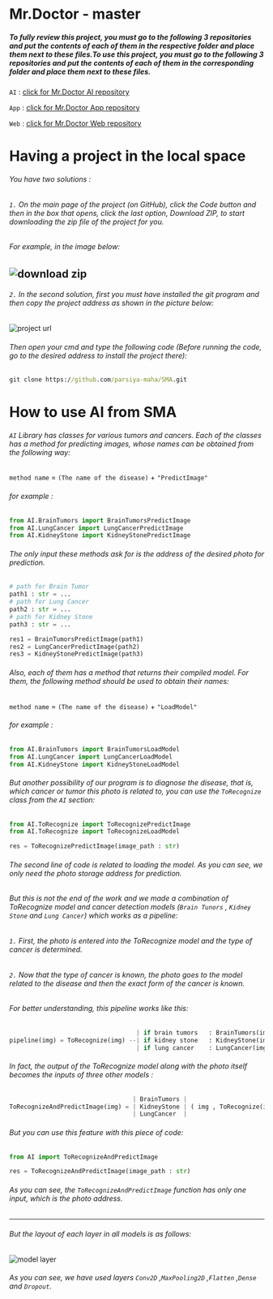 # **Mr.Doctor - master**

##### To fully review this project, you must go to the following 3 repositories and put the contents of each of them in the respective folder and place them next to these files.To use this project, you must go to the following 3 repositories and put the contents of each of them in the corresponding folder and place them next to these files.

`AI`  : [click for Mr.Doctor AI repository](https://github.com/parsiya-maha/Mr.Doctor-AI)

`App` : [click for Mr.Doctor App repository](https://github.com/parsiya-maha/Mr.Doctor-App)

`Web` : [click for Mr.Doctor Web repository](https://github.com/parsiya-maha/Mr.Doctor-Web)


# **Having a project in the local space**

###### You have two solutions :

###### `1.` On the main page of the project (on GitHub), click the Code button and then in the box that opens, click the last option, Download ZIP, to start downloading the zip file of the project for you.

###### For example, in the image below:

![download zip](https://raw.githubusercontent.com/parsiya-maha/SMA/master/ForReadMe/DownloadZipGitHub.jpg)
----------------------------------------------------------------------------------------------------------

###### `2.` In the second solution, first you must have installed the git program and then copy the project address as shown in the picture below:

![project url](https://raw.githubusercontent.com/parsiya-maha/SMA/master/ForReadMe/GitProjectUrl.jpg)

###### Then open your cmd and type the following code (Before running the code, go to the desired address to install the project there):

```cmd
git clone https://github.com/parsiya-maha/SMA.git
```

# **How to use AI from SMA**

###### `AI` Library has classes for various tumors and cancers. Each of the classes has a method for predicting images, whose names can be obtained from the following way:

`method name` = `(The name of the disease)` + `"PredictImage"`

###### for example :

```py
from AI.BrainTumors import BrainTumorsPredictImage
from AI.LungCancer import LungCancerPredictImage
from AI.KidneyStone import KidneyStonePredictImage
```

###### The only input these methods ask for is the address of the desired photo for prediction.

```py
# path for Brain Tumor
path1 : str = ...
# path for Lung Cancer
path2 : str = ...
# path for Kidney Stone
path3 : str = ...

res1 = BrainTumorsPredictImage(path1)
res2 = LungCancerPredictImage(path2)
res3 = KidneyStonePredictImage(path3)
```

###### Also, each of them has a method that returns their compiled model. For them, the following method should be used to obtain their names:

`method name` = `(The name of the disease)` + `"LoadModel"`

###### for example :

```py
from AI.BrainTumors import BrainTumorsLoadModel
from AI.LungCancer import LungCancerLoadModel
from AI.KidneyStone import KidneyStoneLoadModel
```

###### But another possibility of our program is to diagnose the disease, that is, which cancer or tumor this photo is related to, you can use the `ToRecognize` class from the `AI` section:

```py
from AI.ToRecognize import ToRecognizePredictImage
from AI.ToRecognize import ToRecognizeLoadModel

res = ToRecognizePredictImage(image_path : str)
```

###### The second line of code is related to loading the model. As you can see, we only need the photo storage address for prediction.

###### But this is not the end of the work and we made a combination of ToRecognize model and cancer detection models (`Brain Tunors` , `Kidney Stone` and `Lung Cancer`) which works as a pipeline:

###### `1.` First, the photo is entered into the ToRecognize model and the type of cancer is determined.

###### `2.` Now that the type of cancer is known, the photo goes to the model related to the disease and then the exact form of the cancer is known.

###### For better understanding, this pipeline works like this:

```py
                                   | if brain tumors   : BrainTumors(img) 
pipeline(img) = ToRecognize(img) --| if kidney stone   : KidneyStone(img)
                                   | if lung cancer    : LungCancer(img)
```

###### In fact, the output of the ToRecognize model along with the photo itself becomes the inputs of three other models :

```py
                                  | BrainTumors |
ToRecognizeAndPredictImage(img) = | KidneyStone | ( img , ToRecognize(img) )
                                  | LungCancer  |
```

###### But you can use this feature with this piece of code:

```py
from AI import ToRecognizeAndPredictImage

res = ToRecognizeAndPredictImage(image_path : str)
```

###### As you can see, the `ToRecognizeAndPredictImage` function has only one input, which is the photo address.

---

###### But the layout of each layer in all models is as follows:

![model layer](https://raw.githubusercontent.com/parsiya-maha/SMA/master/ForReadMe/model%20layer.png)

###### As you can see, we have used layers `Conv2D` ,`MaxPooling2D` ,`Flatten` ,`Dense` and `Dropout`.
